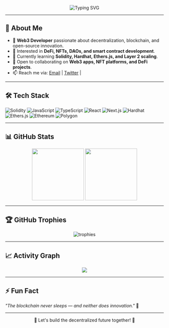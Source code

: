 <!-- Banner / Header -->
<p align="center">
  <img src="https://readme-typing-svg.herokuapp.com?font=Orbitron&size=25&color=00F7FF&center=true&vCenter=true&width=500&lines=Hello+World+%F0%9F%91%8B;I'm+a+Web3+Developer+%F0%9F%94%A5;Blockchain+Enthusiast+%F0%9F%92%8E;DeFi+%7C+NFT+%7C+Smart+Contracts" alt="Typing SVG">
</p>

---

## 👋 About Me
- 🔗 **Web3 Developer** passionate about decentralization, blockchain, and open-source innovation.  
- 👀 Interested in **DeFi, NFTs, DAOs, and smart contract development**.  
- 🌱 Currently learning **Solidity, Hardhat, Ethers.js, and Layer 2 scaling**.  
- 💞️ Open to collaborating on **Web3 apps, NFT platforms, and DeFi projects**.  
- 📫 Reach me via: [Email](mailto:halliruhassan884@email.com) | [Twitter](https://x.com/HalliruHassan4?t=m29Tm7Nc8aimX_XPVKlUrQ&s=09) |  

---

## 🛠 Tech Stack
![Solidity](https://img.shields.io/badge/Solidity-363636?style=for-the-badge&logo=solidity&logoColor=white)
![JavaScript](https://img.shields.io/badge/JavaScript-F7DF1E?style=for-the-badge&logo=javascript&logoColor=black)
![TypeScript](https://img.shields.io/badge/TypeScript-3178C6?style=for-the-badge&logo=typescript&logoColor=white)
![React](https://img.shields.io/badge/React-20232A?style=for-the-badge&logo=react&logoColor=61DAFB)
![Next.js](https://img.shields.io/badge/Next.js-000000?style=for-the-badge&logo=nextdotjs&logoColor=white)
![Hardhat](https://img.shields.io/badge/Hardhat-F6C915?style=for-the-badge&logo=ethereum&logoColor=black)
![Ethers.js](https://img.shields.io/badge/Ethers.js-663399?style=for-the-badge&logo=ethereum&logoColor=white)
![Ethereum](https://img.shields.io/badge/Ethereum-3C3C3D?style=for-the-badge&logo=ethereum&logoColor=white)
![Polygon](https://img.shields.io/badge/Polygon-8247E5?style=for-the-badge&logo=polygon&logoColor=white)

---

## 📊 GitHub Stats
<p align="center">
  <img src="https://github-readme-stats.vercel.app/api?username=Waterz3252&show_icons=true&theme=radical" height="165">
  <img src="https://github-readme-stats.vercel.app/api/top-langs/?username=Waterz3252&layout=compact&theme=radical" height="165">
</p>

---

## 🏆 GitHub Trophies
<p align="center">
  <img src="https://github-profile-trophy.vercel.app/?username=Waterz3252&theme=darkhub&no-frame=true&row=1&column=6" alt="trophies">
</p>

---

## 📈 Activity Graph
<p align="center">
  <img src="https://github-readme-activity-graph.vercel.app/graph?username=Waterz3252&theme=react-dark&hide_border=true">
</p>

---

## ⚡ Fun Fact
_"The blockchain never sleeps — and neither does innovation."_ 🚀

---

<p align="center">💙 Let's build the decentralized future together! 💙</p>
